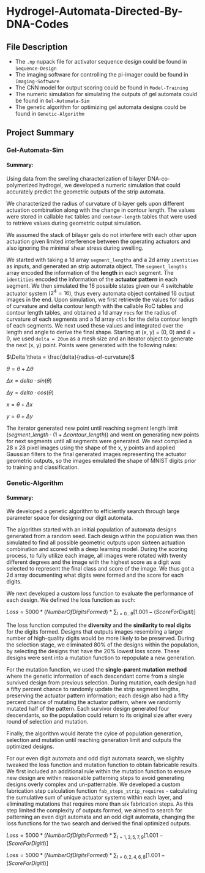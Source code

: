 # Hydrogel-Automata-Directed-By-DNA-Codes

## File Description
* The `.np` nupack file for activator sequence design could be found in `Sequence-Design`
* The imaging software for controlling the pi-imager could be found in `Imaging-Software`
* The CNN model for output scoring could be found in `Model-Training`
* The numeric simulation for simulating the outputs of gel automata could be found in `Gel-Automata-Sim`
* The genetic algorithm for optimizing gel automata designs could be found in `Genetic-Algorithm`

## Project Summary

### Gel-Automata-Sim
#### Summary:
Using data from the swelling characterization of bilayer DNA-co-polymerized hydrogel, we developed a numeric simulation that could accurately predict the geometric outputs of the strip automata. 

We characterized the radius of curvature of bilayer gels upon different actuation combination along with the change in contour length. The values were stored in callable `RoC` tables and `contour-length` tables that were used to retrieve values during geometric output simulation. 

We assumed the stack of bilayer gels do not interfere with each other upon actuation given limited interference between the operating actuators and also ignoring the minimal shear stress during swelling. 

We started with taking a 1d array `segment_lengths` and a 2d array `identities` as inputs, and generated an strip automata object. The `segment_lengths` array encoded the information of the **length** in each segment. The `identities` encoded the information of the **actuator pattern** in each segment. We then simulated the 16 possible states given our 4 switchable actuator system ($2^{4}=16$), thus every automata object contained 16 output images in the end. Upon simulation, we first retrievde the values for radius of curvature and delta contour length with the callable RoC tables and contour length tables, and obtained a 1d array `rocs` for the radius of curvature of each segments and a 1d array `ctls` for the delta contour length of each segments. We next used these values and integrated over the length and angle to derive the final shape. Starting at (x, y) = (0, 0) and $\theta = 0$, we used `delta = 20um` as a mesh size and an iterator object to generate the next (x, y) point. Points were generated with the following rules:

$\Delta \theta = \frac{delta}{radius-of-curvature}$

$\theta = \theta + \Delta \theta$

$\Delta x = delta \cdot sin(\theta)$

$\Delta y = delta \cdot cos(\theta)$

$x = \theta + \Delta x$

$y = \theta + \Delta y$

The iterator generated new point until reaching segment length limit $(segment\_length \cdot (1 + \Delta contour\_length))$ and went on generating new points for next segments until all segments were generated. We next compiled a 28 x 28 pixel images using the shape of the x, y points and applied Gaussian filters to the final generated images representing the actuator geometric outputs, so the images emulated the shape of MNIST digits prior to training and classification.  

### Genetic-Algorithm
#### Summary:
We developed a genetic algorithm to efficiently search through large parameter space for designing our digit automata. 

The algorithm started with an initial population of automata designs generated from a random seed. Each design within the population was then simulated to find all possible geometric outputs upon sixteen actuation combination and scored with a deep learning model. During the scoring process, to fully utilize each image, all images were rotated with twenty different degrees and the image with the highest score as a digit was selected to represent the final class and score of the image. We thus got a 2d array documenting what digits were formed and the score for each digits. 

We next developed a custom loss function to evaluate the performance of each design. We defined the loss function as such:

$Loss = 5000 * (NumberOfDigitsFormed) * \sum_{I = 0 ... 9}[1.001 - (ScoreForDigitI)]$

The loss function computed the **diversity** and the **similarity to real digits** for the digits formed. Designs that outputs images resembling a larger number of high-quality digits would be more likely to be preserved. During the selection stage, we eliminated 80% of the designs within the population, by selecting the designs that have the 20% lowest loss score. These designs were sent into a mutation function to repopulate a new generation.

For the mutation function, we used the **single-parent mutation method** where the genetic information of each descendant come from a single survived design from previous selection. During mutation, each design had a fifty percent chance to randomly update the strip segment lengths, preserving the actuator pattern information; each design also had a fifty percent chance of mutating the actuator pattern, where we randomly mutated half of the pattern. Each survivor design generated four descendants, so the population could return to its original size after every round of selection and mutation. 

Finally, the algorithm would iterate the cylce of population generation, selection and mutation until reaching generation limit and outputs the optimized designs.

For our even digit automata and odd digit automata search, we slighlty tweaked the loss function and mutation function to obtain fabricable results. We first included an additional rule within the mutation function to ensure new design are within reasonable patterning steps to avoid generating designs overly complex and un-patternable. We developed a custom fabrication step calculation function `fab_steps_strip_requires` - calculating the sumulative sum of unique actuator systems within each layer, and eliminating mutations that requires more than six fabrication steps. As this step limited the complexity of outputs formed, we aimed to search for patterning an even digit automata and an odd digit automata, changing the loss functions for the two search and derived the final optimized outputs.

$Loss = 5000 * (NumberOfDigitsFormed) * \sum_{I = 1, 3, 5, 7, 9}[1.001 - (ScoreForDigitI)]$

$Loss = 5000 * (NumberOfDigitsFormed) * \sum_{I = 0, 2, 4, 6, 8}[1.001 - (ScoreForDigitI)]$







